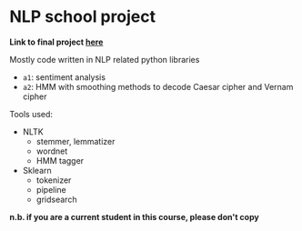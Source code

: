 # NLP school project
**Link to final project [here](https://github.com/mattesko/COMP550-Project)**


Mostly code written in NLP related python libraries

* `a1`: sentiment analysis 
* `a2`: HMM with smoothing methods to decode Caesar cipher and Vernam cipher

Tools used:
* NLTK
  * stemmer, lemmatizer
  * wordnet
  * HMM tagger
* Sklearn
  * tokenizer
  * pipeline
  * gridsearch

**n.b.  if you are a current student in this course, please don't copy**
